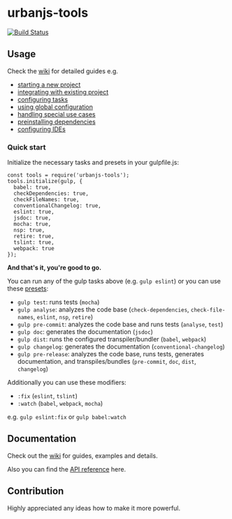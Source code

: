 # urbanjs-tools
[![Build Status](https://travis-ci.org/urbanjs/urbanjs-tools.svg?branch=master)](https://travis-ci.org/urbanjs/urbanjs-tools)

## Usage

Check the [wiki](https://github.com/urbanjs/urbanjs-tools/wiki) for detailed guides e.g.
- [starting a new project](https://github.com/urbanjs/urbanjs-tools/wiki/3.1---How-to-start-new-project)
- [integrating with existing project](https://github.com/urbanjs/urbanjs-tools/wiki/3.2---How-to-integrate-with-existing-project)
- [configuring tasks](https://github.com/urbanjs/urbanjs-tools/wiki/3.3-How-to-configure-tasks)
- [using global configuration](https://github.com/urbanjs/urbanjs-tools/wiki/3.4-How-to-use-globals)
- [handling special use cases](https://github.com/urbanjs/urbanjs-tools/wiki/3.5---How-to-handle-special-use-cases)
- [preinstalling dependencies](https://github.com/urbanjs/urbanjs-tools/wiki/3.6---How-to-preinstall-dependencies)
- [configuring IDEs](https://github.com/urbanjs/urbanjs-tools/wiki/3.7---How-to-configure-the-editors)

### Quick start

Initialize the necessary tasks and presets in your gulpfile.js:
```
const tools = require('urbanjs-tools');
tools.initialize(gulp, {
  babel: true,
  checkDependencies: true,
  checkFileNames: true,
  conventionalChangelog: true,
  eslint: true,
  jsdoc: true,
  mocha: true,
  nsp: true,
  retire: true,
  tslint: true,
  webpack: true
});
```

**And that's it, you're good to go.**

You can run any of the gulp tasks above (e.g. ```gulp eslint```) or you can use these [presets](https://github.com/urbanjs/urbanjs-tools/wiki/3---Usage#available-presets):
- `gulp test`: runs tests (```mocha```)
- `gulp analyse`: analyzes the code base (```check-dependencies```, ```check-file-names```, ```eslint```, ```nsp```, ```retire```)
- `gulp pre-commit`: analyzes the code base and runs tests (```analyse```, ```test```)
- `gulp doc`: generates the documentation (```jsdoc```)
- `gulp dist`: runs the configured transpiler/bundler (```babel```, ```webpack```)
- `gulp changelog`: generates the documentation (```conventional-changelog```)
- `gulp pre-release`: analyzes the code base, runs tests, generates documentation, and transpiles/bundles (```pre-commit```, ```doc```, ```dist```, ```changelog```)

Additionally you can use these modifiers:
- `:fix` (`eslint`, `tslint`)
- `:watch` (`babel`, `webpack`, `mocha`)

e.g. `gulp eslint:fix` or `gulp babel:watch`

## Documentation
Check out the [wiki](https://github.com/urbanjs/urbanjs-tools/wiki) for guides, examples and details.

Also you can find the [API reference](http://urbanjs.github.io/tools/) here.

## Contribution
Highly appreciated any ideas how to make it more powerful.
